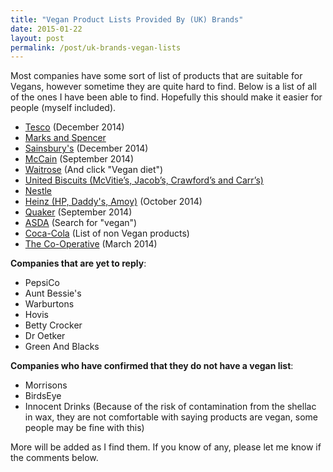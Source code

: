 ```yaml
---
title: "Vegan Product Lists Provided By (UK) Brands"
date: 2015-01-22
layout: post
permalink: /post/uk-brands-vegan-lists
---
```


Most companies have some sort of list of products that are suitable for Vegans, however sometime they are quite hard to find. Below is a list of all of the ones I have been able to find. Hopefully this should make it easier for people (myself included).

- [Tesco](https://upload.scottrobertson.me/SamuNuSIZ0GHl.pdf) (December 2014)
- [Marks and Spencer](http://health.marksandspencer.com/uploads/pdfs/Vegans.pdf)
- [Sainsbury's](https://upload.scottrobertson.me/x6s232y5pgQ56.pdf) (December 2014)
- [McCain](https://upload.scottrobertson.me/ng2Bx0M6t8zij.pdf) (September 2014)
- [Waitrose](http://www.waitrose.com/home/inspiration/health_and_nutrition/special_diets_and_lifestyles/how_waitrose_can_help.html) (And click "Vegan diet")
- [United Biscuits (McVitie’s, Jacob’s, Crawford’s and Carr’s)](http://www.unitedbiscuits.com/our-consumers/health-nutrition/special-diets/#tab-1413900132-2-73)
- [Nestle](http://www.nestle.co.uk/asset-library/documents/nutritionhealthwellness/vegan%20list.pdf)
- [Heinz (HP, Daddy's, Amoy)](https://upload.scottrobertson.me/tl975SsOdRbuu.pdf) (October 2014)
- [Quaker](https://upload.scottrobertson.me/iQh4Bu2pLAvoK.png) (September 2014) 
- [ASDA](http://groceries.asda.com/) (Search for "vegan")
- [Coca-Cola](http://www.coca-cola.co.uk/faq/ingredients/coca-cola-drinks-suitable-for-vegans-vegetarians.html) (List of non Vegan products)
- [The Co-Operative](https://upload.scottrobertson.me/b4ImDwE27ikeR.pdf) (March 2014)

**Companies that are yet to reply**:

- PepsiCo
- Aunt Bessie's
- Warburtons
- Hovis
- Betty Crocker
- Dr Oetker
- Green And Blacks

**Companies who have confirmed that they do not have a vegan list**:

 - Morrisons
 - BirdsEye
 - Innocent Drinks (Because of the risk of contamination from the shellac in wax, they are not comfortable with saying products are vegan, some people may be fine with this)

More will be added as I find them. If you know of any, please let me know if the comments below.
